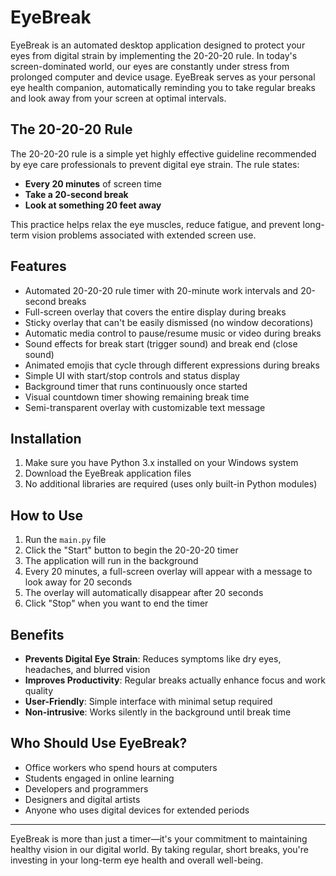 # EyeBreak

EyeBreak is an automated desktop application designed to protect your eyes from digital strain by implementing the 20-20-20 rule. In today's screen-dominated world, our eyes are constantly under stress from prolonged computer and device usage. EyeBreak serves as your personal eye health companion, automatically reminding you to take regular breaks and look away from your screen at optimal intervals.

## The 20-20-20 Rule

The 20-20-20 rule is a simple yet highly effective guideline recommended by eye care professionals to prevent digital eye strain. The rule states:

- **Every 20 minutes** of screen time
- **Take a 20-second break**
- **Look at something 20 feet away**

This practice helps relax the eye muscles, reduce fatigue, and prevent long-term vision problems associated with extended screen use.

## Features

- Automated 20-20-20 rule timer with 20-minute work intervals and 20-second breaks
- Full-screen overlay that covers the entire display during breaks
- Sticky overlay that can't be easily dismissed (no window decorations)
- Automatic media control to pause/resume music or video during breaks
- Sound effects for break start (trigger sound) and break end (close sound)
- Animated emojis that cycle through different expressions during breaks
- Simple UI with start/stop controls and status display
- Background timer that runs continuously once started
- Visual countdown timer showing remaining break time
- Semi-transparent overlay with customizable text message

## Installation

1. Make sure you have Python 3.x installed on your Windows system
2. Download the EyeBreak application files
3. No additional libraries are required (uses only built-in Python modules)

## How to Use

1. Run the `main.py` file
2. Click the "Start" button to begin the 20-20-20 timer
3. The application will run in the background
4. Every 20 minutes, a full-screen overlay will appear with a message to look away for 20 seconds
5. The overlay will automatically disappear after 20 seconds
6. Click "Stop" when you want to end the timer

## Benefits

- **Prevents Digital Eye Strain**: Reduces symptoms like dry eyes, headaches, and blurred vision
- **Improves Productivity**: Regular breaks actually enhance focus and work quality
- **User-Friendly**: Simple interface with minimal setup required
- **Non-intrusive**: Works silently in the background until break time

## Who Should Use EyeBreak?

- Office workers who spend hours at computers
- Students engaged in online learning
- Developers and programmers
- Designers and digital artists
- Anyone who uses digital devices for extended periods


---

EyeBreak is more than just a timer—it's your commitment to maintaining healthy vision in our digital world. By taking regular, short breaks, you're investing in your long-term eye health and overall well-being.
